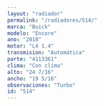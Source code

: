 ```yaml
---
layout: "radiador"
permalink: "/radiadores/514/"
marca: "Buick"
modelo: "Encore"
ano: "2018"
motor: "L4 1.4"
transmision: "Automática"
parte: "4113361"
clima: "Con clima"
alto: "24 7/16"
ancho: "19 5/16"
observaciones: "Turbo"
id: "514"
---
```


